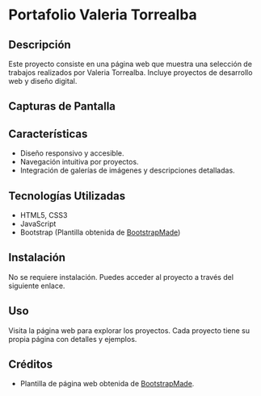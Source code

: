 # Portafolio Valeria Torrealba

## Descripción
Este proyecto consiste en una página web que muestra una selección de trabajos realizados por Valeria Torrealba. Incluye proyectos de desarrollo web y diseño digital.

## Capturas de Pantalla

<!-- ![Web](assets/screenshot/...) -->

## Características
- Diseño responsivo y accesible.
- Navegación intuitiva por proyectos.
- Integración de galerías de imágenes y descripciones detalladas.

## Tecnologías Utilizadas
- HTML5, CSS3
- JavaScript
- Bootstrap (Plantilla obtenida de [BootstrapMade](https://bootstrapmade.com/))

## Instalación
No se requiere instalación. Puedes acceder al proyecto a través del siguiente enlace.

## Uso
Visita la página web para explorar los proyectos. Cada proyecto tiene su propia página con detalles y ejemplos.

## Créditos
- Plantilla de página web obtenida de [BootstrapMade](https://bootstrapmade.com/).

